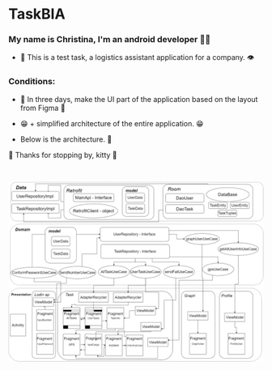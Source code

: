 # TaskBIA
### <div align="centr">My name is Christina, I'm an android developer 👨‍💻</div>  


- 🔭 This is a test task, a logistics assistant application for a company. 👁️  
### Conditions:

- 🐾 In three days, make the UI part of the application based on the layout from Figma 🐾  
  

- 😁 + simplified architecture of the entire  application. 😁  
- Below is the architecture. 🐾

🐾 Thanks for stopping by, kitty 🐸  
  

<br/>  



![Иллюстрация к проекту](https://github.com/FroschMadchen/TaskBIA/blob/master/%D0%94%D0%B8%D0%B0%D0%B3%D1%80%D0%B0%D0%BC%D0%BC%D0%B0%D0%9F%D1%80%D0%B8%D0%BB%D0%BE%D0%B6%D0%B5%D0%BD%D0%B8%D1%8F.png)
